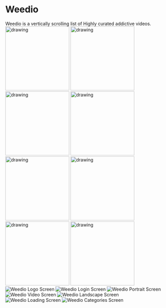 
# Weedio
Weedio is a vertically scrolling list of Highly curated addictive videos.
<img src="/screenshots/logoscreen.jpeg" alt="drawing" width="200"/>
<img src="/screenshots/googleLogin.jpeg" alt="drawing" width="200"/>
<img src="/screenshots/portrait.jpeg" alt="drawing" width="200"/>
<img src="/screenshots/video.jpeg" alt="drawing" width="200"/>
<img src="/screenshots/landscape.jpeg" alt="drawing" width="200"/>
<img src="/screenshots/Loading.jpeg" alt="drawing" width="200"/>
<img src="/screenshots/categories.jpeg" alt="drawing" width="200"/>
<img src="/screenshots/logoscreen.jpeg" alt="drawing" width="200"/>
![Weedio Logo Screen](/screenshots/logoscreen.jpeg )
![Weedio Login Screen](/screenshots/googleLogin.jpeg )
![Weedio Portrait Screen](/screenshots/portrait.jpeg )
![Weedio Video Screen](/screenshots/video.jpeg )
![Weedio Landscape Screen](/screenshots/landscape.jpeg )
![Weedio Loading Screen](/screenshots/Loading.jpeg )
![Weedio Categories Screen](/screenshots/categories.jpeg )

